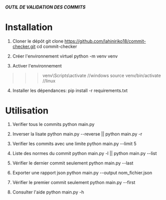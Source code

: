 ##### OUTIL DE VALIDATION DES COMMITS #####

# Installation

1. Cloner le dépôt
git clone https://github.com/lahiniriko18/commit-checker.git
cd commit-checker

2. Créer l'environnement virtuel
python -m venv venv

3. Activer l'environnement
>>> venv\Scripts\activate //windows
>>> source venv/bin/activate //linux

4. Installer les dépendances:
pip install -r requirements.txt


# Utilisation

1. Verifier tous le commits
python main.py

2. Inverser la lisate
python main.py --reverse || python main.py -r

3. Verifier les commits avec une limite
python main.py --limit 5

4. Liste des normes du commit
python main.py -l || python main.py --list

5. Vérifier le dernier commit seulement
python main.py --last

6. Exporter une rapport json
python main.py --output nom_fichier.json

7. Vérifier le premier commit seulement
python main.py --first

8. Consulter l'aide
python main.py -h